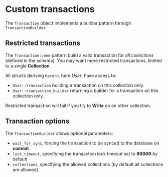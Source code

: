 # Custom transactions

The `Transaction` object implements a builder pattern through `TransactionBuilder`

## Restricted transactions

The `Transaction::new` pattern build a valid transaction for *all collections* (defined in the schema).
You may want more restricted transactions, limited to a single **Collection**.

All structs deriving `Record`, here *User*, have access to:
- `User::transaction` building a transaction on this collection only.
- `User::transaction_builder` returning a builder for a transaction on this collection only.

Restricted transaction will fail if you try to **Write** on an other collection.

## Transaction options

The `TransactionBuilder` allows optional parameters:
- `wait_for_sync`, forcing the transaction to be synced to the database on **commit**.
- `lock_timeout`, specifying the transaction lock timeout set to **60000** by default
- `collections`, specifying the allowed collections (by default all collections are allowed)
